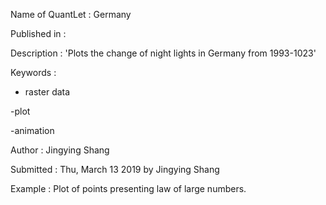 Name of QuantLet : Germany



Published in : 



Description : 'Plots the change of night lights in Germany from 1993-1023'



Keywords : 

- raster data

-plot

-animation





Author : Jingying Shang



Submitted : Thu, March 13 2019 by Jingying Shang



Example : Plot of points presenting law of large numbers.

